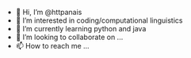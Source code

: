 - 👋 Hi, I’m @httpanais
- 👀 I’m interested in coding/computational linguistics
- 🌱 I’m currently learning python and java
- 💞️ I’m looking to collaborate on ...
- 📫 How to reach me ...

<!---
httpanais/httpanais is a ✨ special ✨ repository because its `README.md` (this file) appears on your GitHub profile.
You can click the Preview link to take a look at your changes.
--->
